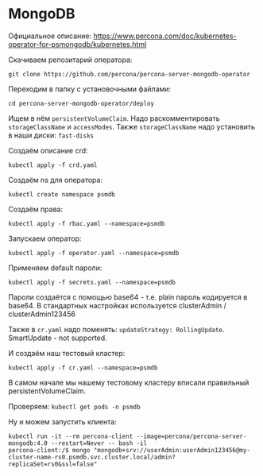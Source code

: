 # MongoDB

Официальное описание: https://www.percona.com/doc/kubernetes-operator-for-psmongodb/kubernetes.html

Скачиваем репозитарий оператора:

```shell script
git clone https://github.com/percona/percona-server-mongodb-operator
```

Переходим в папку с установочными файлами:

```shell script
cd percona-server-mongodb-operator/deploy
```

Ищем в нём `persistentVolumeClaim`. Надо раскомментировать `storageClassName` и `accessModes`.
Также `storageClassName` надо установить в наши диски: `fast-disks`

Создаём описание crd:

```shell script
kubectl apply -f crd.yaml
```

Создаём ns для оператора:

```shell script
kubectl create namespace psmdb
```

Создаём права:

```shell script
kubectl apply -f rbac.yaml --namespace=psmdb
```

Запускаем оператор:

```shell script
kubectl apply -f operator.yaml --namespace=psmdb
```

Применяем default пароли:

```shell script
kubectl apply -f secrets.yaml --namespace=psmdb
```

Пароли создаётся с помощью base64 - т.е. plain пароль кодируется в base64.
В стандартных настройках используется clusterAdmin / clusterAdmin123456

Также в `cr.yaml` надо поменять: `updateStrategy: RollingUpdate`. SmartUpdate - not supported.

И создаём наш тестовый кластер:

```shell script
kubectl apply -f cr.yaml --namespace=psmdb
```

В самом начале мы нашему тестовому кластеру вписали правильный persistentVolumeClaim.

Проверяем: `kubectl get pods -n psmdb`

Ну и можем запустить клиента:

```shell script
kubectl run -it --rm percona-client --image=percona/percona-server-mongodb:4.0 --restart=Never -- bash -il
percona-client:/$ mongo "mongodb+srv://userAdmin:userAdmin123456@my-cluster-name-rs0.psmdb.svc.cluster.local/admin?replicaSet=rs0&ssl=false"
```
